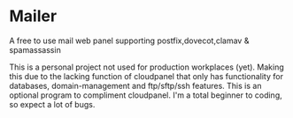 # Mailer
 A free to use mail web panel supporting postfix,dovecot,clamav & spamassassin

This is a personal project not used for production workplaces (yet).
Making this due to the lacking function of cloudpanel that only has functionality for databases, domain-management and ftp/sftp/ssh features.
This is an optional program to compliment cloudpanel. I'm a total beginner to coding, so expect a lot of bugs.

